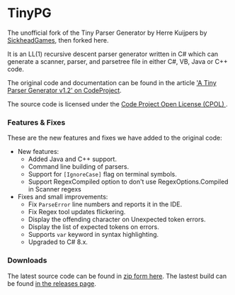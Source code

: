 TinyPG
======

The unofficial fork of the Tiny Parser Generator by Herre Kuijpers by [SickheadGames](https://github.com/SickheadGames/TinyPG), then forked here.

It is an LL(1) recursive descent parser generator written in C# which can generate a scanner, parser, and parsetree file in either C#, VB, Java or C++ code.

The original code and documentation can be found in the article ['A Tiny Parser Generator v1.2' on CodeProject](http://www.codeproject.com/Articles/28294/a-Tiny-Parser-Generator-v1-2
).
  
The source code is licensed under the [Code Project Open License (CPOL)
](http://www.codeproject.com/info/cpol10.aspx).


### Features & Fixes

These are the new features and fixes we have added to the original code:
 - New features:
   - Added Java and C++ support.
   - Command line building of parsers.
   - Support for `[IgnoreCase]` flag on terminal symbols.
   - Support RegexCompiled option to don't use RegexOptions.Compiled in Scanner regexs
 - Fixes and small improvements:
   - Fix `ParseError` line numbers and reports it in the IDE.
   - Fix Regex tool updates flickering.
   - Display the offending character on Unexpected token errors.
   - Display the list of expected tokens on errors.
   - Supports `var` keyword in syntax highlighting.
   - Upgraded to C# 8.x.

### Downloads

The latest source code can be found in [zip form here](https://github.com/ultrasuperpingu/TinyPG/archive/master.zip).
The lastest build can be found [in the releases page](https://github.com/ultrasuperpingu/TinyPG/releases/latest).

